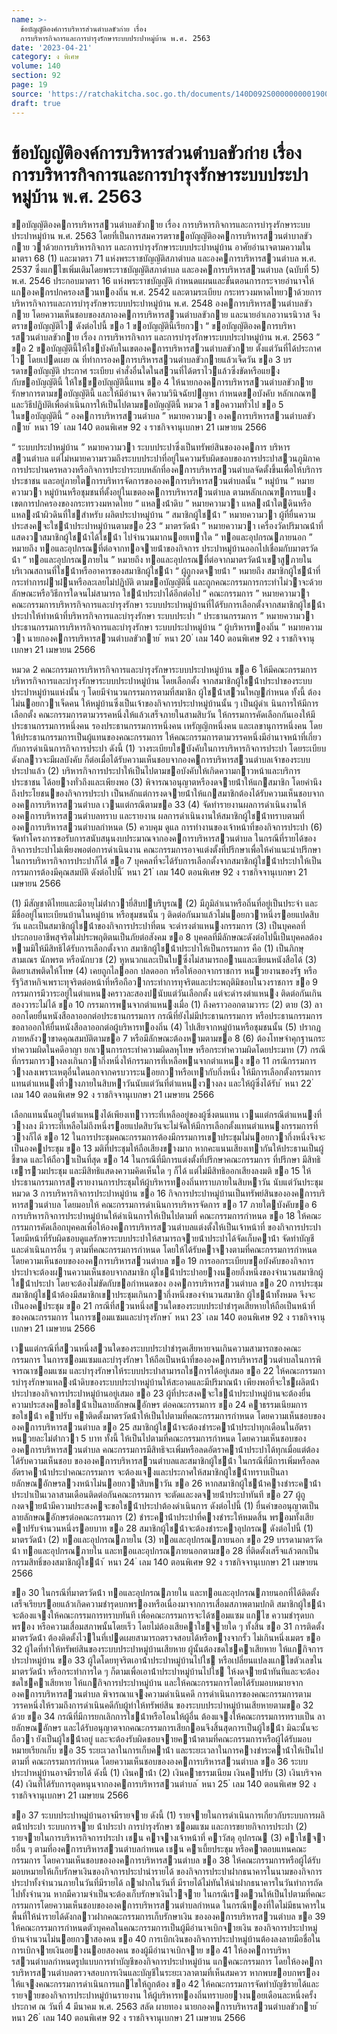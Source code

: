 ```yaml
---
name: >-
  ข้อบัญญัติองค์การบริหารส่วนตําบลขัวก่าย เรื่อง
  การบริหารกิจการและการบำรุงรักษาระบบประปาหมู่บ้าน พ.ศ. 2563
date: '2023-04-21'
category: ง พิเศษ
volume: 140
section: 92
page: 19
source: 'https://ratchakitcha.soc.go.th/documents/140D092S0000000001900.pdf'
draft: true
---
```


# ข้อบัญญัติองค์การบริหารส่วนตําบลขัวก่าย เรื่อง การบริหารกิจการและการบำรุงรักษาระบบประปาหมู่บ้าน พ.ศ. 2563

ขอบัญญัติองคการบริหารสวนตําบลขัวกาย เรื่อง การบริหารกิจการและการบํารุงรักษาระบบประปาหมู่บ้าน พ.ศ. 2563 โดยที่เป็นการสมควรตราขอบัญญัติองคการบริหารสวนตําบาลขัวกาย วาด้วยการบริหารกิจการ และการบํารุงรักษาระบบประปาหมู่บ้าน อาศัยอํานาจตามความในมาตรา 68 (1) และมาตรา 71 แห่งพระราชบัญญัติสภาตําบล และองคการบริหารสวนตําบล พ.ศ. 2537 ซึ่งแกไขเพิ่มเติมโดยพระราชบัญญัติสภาตําบล และองคการบริหารสวนตําบล (ฉบับที่ 5) พ.ศ. 2546 ประกอบมาตรา 16 แห่งพระราชบัญญัติ กําหนดแผนและขั้นตอนการกระจายอํานาจให้แกองคกรปกครองสวนทองถิ่น พ.ศ. 2542 และตามระเบียบ กระทรวงมหาดไทยวาด้วยการบริหารกิจการและการบํารุงรักษาระบบประปาหมู่บ้าน พ.ศ. 2548 องคการบริหารสวนตําบลขัวกาย โดยความเห็นชอบของสภาองคการบริหารสวนตําบลขัวกาย และนายอําเภอวานรนิวาส จึงตราขอบัญญัติไว ดังต่อไปนี้ ขอ 1 ขอบัญญัตินี้เรียกวา “ ขอบัญญัติองคการบริหารสวนตําบลขัวกาย เรื่อง การบริหารกิจการ และการบํารุงรักษาระบบประปาหมู่บ้าน พ.ศ. 2563 ” ขอ 2 ขอบัญญัตินี้ให้ใชบังคับในเขตองคการบริหารสวนตําบลขัวกาย ตั้งแต่วันที่ได้ประกาศไว โดยเปดเผย ณ ที่ทําการองคการบริหารสวนตําบลขัวกายแล้วเจ็ดวัน ขอ 3 บรรดาขอบัญญัติ ประกาศ ระเบียบ คําสั่งอื่นใดในสวนที่ได้ตราไวแล้วซึ่งขัดหรือแยง กับขอบัญญัตินี้ ให้ใชขอบัญญัตินี้แทน ขอ 4 ให้นายกองคการบริหารสวนตําบลขัวกายรักษาการตามขอบัญญัตินี้ และให้มีอํานาจ ตีความวินิจฉัยปญหา กําหนดขอบังคับ หลักเกณฑ และวิธีปฏิบัติเพื่อดําเนินการให้เป็นไปตามขอบัญญัตินี้ หมวด 1 ขอความทั่วไป ขอ 5 ในขอบัญญัตินี้ “ องคการบริหารสวนตําบล ” หมายความวา องคการบริหารสวนตําบลขัวกาย ้ หนา 19 ่ เลม 140 ตอนพิเศษ 92 ง ราชกิจจานุเบกษา 21 เมษายน 2566

“ ระบบประปาหมู่บ้าน ” หมายความวา ระบบประปาซึ่งเป็นทรัพย์สินขององคการ บริหารสวนตําบล แต่ไม่หมายความรวมถึงระบบประปาที่อยู่ในความรับผิดชอบของการประปาสวนภูมิภาค การประปานครหลวงหรือกิจการประปาระบบหลักที่องคการบริหารสวนตําบลจัดตั้งขึ้นเพื่อให้บริการประชาชน และอยู่ภายใตการบริหารจัดการขององคการบริหารสวนตําบลนั้น “ หมู่บ้าน ” หมายความวา หมู่บ้านหรือชุมชนที่ตั้งอยู่ในเขตองคการบริหารสวนตําบล ตามหลักเกณฑการแบงเขตการปกครองของกระทรวงมหาดไทย “ แหลงน้ําดิบ ” หมายความวา แหลงน้ําใตดินหรือแหลงน้ําผิวดินที่ใชสําหรับ ผลิตประปาหมู่บ้าน “ สมาชิกผู้ใชน้ํา ” หมายความวา ผู้ที่ยื่นความประสงคจะใชน้ําประปาหมู่บ้านตามขอ 23 “ มาตรวัดน้ํา ” หมายความวา เครื่องวัดปริมาณน้ําที่แสดงวาสมาชิกผู้ใชน้ําได้ใชน้ํา ไปจํานวนมากนอยเทาใด “ ทอและอุปกรณภายนอก ” หมายถึง ทอและอุปกรณที่ต่อจากทอจายน้ําของกิจการ ประปาหมู่บ้านออกไปเชื่อมกับมาตรวัดน้ํา “ ทอและอุปกรณภายใน ” หมายถึง ทอและอุปกรณที่ต่อจากมาตรวัดน้ําเขาสูภายใน บริเวณสถานที่ใชน้ําหรืออาคารของสมาชิกผู้ใชน้ํา “ ผู้ถูกงดจายน้ํา ” หมายถึง สมาชิกผู้ใชน้ําที่กระทําการฝาฝนหรือละเลยไม่ปฏิบัติ ตามขอบัญญัตินี้ และถูกคณะกรรมการกระทําไม่วาจะด้วยลักษณะหรือวิธีการใดจนไม่สามารถ ใชน้ําประปาได้อีกต่อไป “ คณะกรรมการ ” หมายความวา คณะกรรมการบริหารกิจการและบํารุงรักษา ระบบประปาหมู่บ้านที่ได้รับการเลือกตั้งจากสมาชิกผู้ใชน้ําประปาให้ทําหน้าที่บริหารกิจการและบํารุงรักษา ระบบประปา “ ประธานกรรมการ ” หมายความวา ประธานกรรมการบริหารกิจการและบํารุงรักษา ระบบประปาหมู่บ้าน “ ผู้บริหารทองถิ่น ” หมายความวา นายกองคการบริหารสวนตําบลขัวกาย ้ หนา 20 ่ เลม 140 ตอนพิเศษ 92 ง ราชกิจจานุเบกษา 21 เมษายน 2566

หมวด 2 คณะกรรมการบริหารกิจการและบํารุงรักษาระบบประปาหมู่บ้าน ขอ 6 ให้มีคณะกรรมการบริหารกิจการและบํารุงรักษาระบบประปาหมู่บ้าน โดยเลือกตั้ง จากสมาชิกผู้ใชน้ําประปาของระบบประปาหมู่บ้านแห่งนั้น ๆ โดยมีจํานวนกรรมการตามที่สมาชิก ผู้ใชน้ําสวนใหญกําหนด ทั้งนี้ ต้องไม่นอยกวาเจ็ดคน ให้หมู่บ้านซึ่งเป็นเจ้าของกิจการประปาหมู่บ้านนั้น ๆ เป็นผู้ดําเ นินการให้มีการเลือกตั้ง คณะกรรมการตามวรรคหนึ่งให้แล้วเสร็จภายในสามสิบวัน ให้กรรมการคัดเลือกกันเองให้มีประธานกรรมการหนึ่งคน รองประธานกรรมการหนึ่งคน เหรัญญิกหนึ่งคน และเลขานุการหนึ่งคน โดยให้ประธานกรรมการเป็นผู้แทนของคณะกรรมการ ให้คณะกรรมการตามวรรคหนึ่งมีอํานาจหน้าที่เกี่ยวกับการดําเนินการกิจการประปา ดังนี้ (1) วางระเบียบใชบังคับในการบริหารกิจการประปา โดยระเบียบดังกลาวจะมีผลบังคับ ก็ต่อเมื่อได้รับความเห็นชอบจากองคการบริหารสวนตําบลเจ้าของระบบประปาแล้ว (2) บริหารกิจการประปาให้เป็นไปตามขอบังคับให้เกิดความกาวหน้าและบริการประชาชน ได้อยางทั่วถึงและเพียงพอ (3) พิจารณาอนุญาตหรืองดจายน้ําให้แกสมาชิก โดยคํานึงถึงประโยชนของกิจการประปา เป็นหลักแต่การงดจายน้ําให้แกสมาชิกต้องได้รับความเห็นชอบจากองคการบริหารสวนตําบล เวนแต่กรณีตามขอ 33 (4) จัดทํารายงานผลการดําเนินงานให้องคการบริหารสวนตําบลทราบ และรายงาน ผลการดําเนินงานให้สมาชิกผู้ใชน้ําทราบตามที่องคการบริหารสวนตําบลกําหนด (5) ควบคุม ดูแล การทํางานของเจ้าหน้าที่ของกิจการประปา (6) จัดทําโครงการขอรับการสนับสนุนงบประมาณจากองคการบริหารสวนตําบล ในกรณีที่รายได้ของกิจการประปาไม่เพียงพอต่อการดําเนินงาน คณะกรรมการอาจแต่งตั้งที่ปรึกษาเพื่อให้คําแนะนําปรึกษาในการบริหารกิจการประปาก็ได้ ขอ 7 บุคคลที่จะได้รับการเลือกตั้งจากสมาชิกผู้ใชน้ําประปาให้เป็นกรรมการต้องมีคุณสมบัติ ดังต่อไปนี้ ้ หนา 21 ่ เลม 140 ตอนพิเศษ 92 ง ราชกิจจานุเบกษา 21 เมษายน 2566

(1) มีสัญชาติไทยและมีอายุไม่ต่ํากวายี่สิบปบริบูรณ (2) มีภูมิลําเนาหรือถิ่นที่อยู่เป็นประจํา และมีชื่ออยู่ในทะเบียนบ้านในหมู่บ้าน หรือชุมชนนั้น ๆ ติดต่อกันมาแล้วไม่นอยกวาหนึ่งรอยแปดสิบวัน และเป็นสมาชิกผู้ใชน้ําของกิจการประปาที่ตน จะดํารงตําแหนงกรรมการ (3) เป็นบุคคลที่ประกอบอาชีพสุจริตไม่ประพฤติตนเป็นภัยต่อสังคม ขอ 8 บุคคลที่มีลักษณะดังต่อไปนี้เป็นบุคคลต้องหามมิให้มีสิทธิได้รับการเลือกตั้งจาก สมาชิกผู้ใชน้ําประปาให้เป็นกรรมการ คือ (1) เป็นภิกษุ สามเณร นักพรต หรือนักบวช (2) หูหนวกและเป็นใบซึ่งไม่สามารถอานและเขียนหนังสือได้ (3) ติดยาเสพติดให้โทษ (4) เคยถูกไลออก ปลดออก หรือให้ออกจากราชการ หนวยงานของรัฐ หรือรัฐวิสาหกิจเพราะทุจริตต่อหน้าที่หรือถือวากระทําการทุจริตและประพฤติมิชอบในวงราชการ ขอ 9 กรรมการมีวาระอยู่ในตําแหนงคราวละสองปนับแต่วันเลือกตั้ง แต่จะดํารงตําแหนง ติดต่อกันเกินสองวาระไม่ได้ ขอ 10 กรรมการพนจากตําแหนงเมื่อ (1) ถึงคราวออกตามวาระ (2) ตาย (3) ลาออกโดยยื่นหนังสือลาออกต่อประธานกรรมการ กรณีที่ยังไม่มีประธานกรรมการ หรือประธานกรรมการขอลาออกให้ยื่นหนังสือลาออกต่อผู้บริหารทองถิ่น (4) ไปเสียจากหมู่บ้านหรือชุมชนนั้น (5) ปรากฏภายหลังวาขาดคุณสมบัติตามขอ 7 หรือมีลักษณะต้องหามตามขอ 8 (6) ต้องโทษจําคุกฐานกระทําความผิดในคดีอาญา ยกเวนการกระทําความผิดลหุโทษ หรือกระทําความผิดโดยประมาท (7) กรณีที่กรรมการวางลงเกินกวากึ่งหนึ่งให้กรรมการที่เหลือพนจากตําแหนง ขอ 11 กรณีกรรมการวางลงเพราะเหตุอื่นใดนอกจากครบวาระนอยกวาหรือเทากับกึ่งหนึ่ง ให้มีการเลือกตั้งกรรมการแทนตําแหนงที่วางภายในสิบหาวันนับแต่วันที่ตําแหนงวางลง และให้ผู้ซึ่งได้รับ ้ หนา 22 ่ เลม 140 ตอนพิเศษ 92 ง ราชกิจจานุเบกษา 21 เมษายน 2566

เลือกแทนนั้นอยู่ในตําแหนงได้เพียงเทาวาระที่เหลืออยู่ของผู้ซึ่งตนแทน เวนแต่กรณีตําแหนงที่วางลง มีวาระที่เหลือไม่ถึงหนึ่งรอยแปดสิบวันจะไม่จัดให้มีการเลือกตั้งแทนตําแหนงกรรมการที่วางก็ได้ ขอ 12 ในการประชุมคณะกรรมการต้องมีกรรมการเขาประชุมไม่นอยกวากึ่งหนึ่งจึงจะเป็นองคประชุม ขอ 13 มติที่ประชุมให้ถือเสียงขางมาก หากคะแนนเสียงเทากันให้ประธานเป็นผู้ชี้ขาด และให้ถือวาเป็นที่สุด ขอ 14 ในกรณีที่มีการแต่งตั้งที่ปรึกษาคณะกรรมการ ที่ปรึกษา มีสิทธิเขารวมประชุม และมีสิทธิแสดงความคิดเห็นใด ๆ ก็ได้ แต่ไม่มีสิทธิออกเสียงลงมติ ขอ 15 ให้ประธานกรรมการสงรายงานการประชุมให้ผู้บริหารทองถิ่นทราบภายในสิบหาวัน นับแต่วันประชุม หมวด 3 การบริหารกิจการประปาหมู่บ้าน ขอ 16 กิจการประปาหมู่บ้านเป็นทรัพย์สินขององคการบริหารสวนตําบล โดยมอบให้ คณะกรรมการดําเนินการบริหารจัดการ ขอ 17 ภายใตบังคับขอ 6 การบริหารกิจการประปาหมู่บ้านให้ดําเนินการให้เป็นไปตามที่ คณะกรรมการกําหนด ขอ 18 ให้คณะกรรมการคัดเลือกบุคคลเพื่อให้องคการบริหารสวนตําบลแต่งตั้งให้เป็นเจ้าหน้าที่ ของกิจการประปา โดยมีหน้าที่รับผิดชอบดูแลรักษาระบบประปาให้สามารถจายน้ําประปาได้จัดเก็บคาน้ํา จัดทําบัญชี และดําเนินการอื่น ๆ ตามที่คณะกรรมการกําหนด โดยให้ได้รับคาจางตามที่คณะกรรมการกําหนด โดยความเห็นชอบขององคการบริหารสวนตําบล ขอ 19 การออกระเบียบขอบังคับของกิจการประปาจะต้องผานความเห็นชอบจากสมาชิก ผู้ใชน้ําประปาอยางนอยกึ่งหนึ่งของจํานวนสมาชิกผู้ใชน้ําประปา โดยจะต้องไม่ขัดกับขอกําหนดของ องคการบริหารสวนตําบล ขอ 20 การประชุมสมาชิกผู้ใชน้ําต้องมีสมาชิกเขาประชุมเกินกวากึ่งหนึ่งของจํานวนสมาชิก ผู้ใชน้ําทั้งหมด จึงจะเป็นองคประชุม ขอ 21 กรณีที่สวนหนึ่งสวนใดของระบบประปาชํารุดเสียหายให้ถือเป็นหน้าที่ของคณะกรรมการ ในการซอมแซมและบํารุงรักษา ้ หนา 23 ่ เลม 140 ตอนพิเศษ 92 ง ราชกิจจานุเบกษา 21 เมษายน 2566

เวนแต่กรณีที่สวนหนึ่งสวนใดของระบบประปาชํารุดเสียหายจนเกินความสามารถของคณะกรรมการ ในการซอมแซมและบํารุงรักษา ให้ถือเป็นหน้าที่ขององคการบริหารสวนตําบลในการพิจารณาซอมแซม และบํารุงรักษาให้ระบบประปาสามารถใชการได้อยู่เสมอ ขอ 22 ให้คณะกรรมการบํารุงรักษาแหลงน้ําดิบของระบบประปาหมู่บ้านให้สะอาดและมีปริมาณน้ํา เพียงพอที่จะใชผลิตน้ําประปาของกิจการประปาหมู่บ้านอยู่เสมอ ขอ 23 ผู้ที่ประสงคจะใชน้ําประปาหมู่บ้านจะต้องยื่นความประสงคขอใชน้ําเป็นลายลักษณอักษร ต่อคณะกรรมการ ขอ 24 คาธรรมเนียมการขอใชน้ํา คาปรับ คาติดตั้งมาตรวัดน้ําให้เป็นไปตามที่คณะกรรมการกําหนด โดยความเห็นชอบขององคการบริหารสวนตําบล ขอ 25 สมาชิกผู้ใชน้ําจะต้องชําระคาน้ําประปาทุกเดือนในอัตราหนวยละไม่ต่ํากวา 5 บาท ทั้งนี้ ให้เป็นไปตามที่คณะกรรมการกําหนด โดยความเห็นชอบขององคการบริหารสวนตําบล คณะกรรมการมีสิทธิจะเพิ่มหรือลดอัตราคาน้ําประปาได้ทุกเมื่อแต่ต้องได้รับความเห็นชอบ ขององคการบริหารสวนตําบลและสมาชิกผู้ใชน้ํา ในกรณีที่มีการเพิ่มหรือลดอัตราคาน้ําประปาคณะกรรมการ จะต้องแจงและประกาศให้สมาชิกผู้ใชน้ําทราบเป็นลายลักษณอักษรลวงหน้าไม่นอยกวาสิบหาวัน ขอ 26 หากสมาชิกผู้ใชน้ําคางชําระคาน้ําประปาเป็นเวลาสามเดือนติดต่อกันคณะกรรมการ จะตัดและงดจายน้ําประปาทันที ขอ 27 ผู้ถูกงดจายน้ํามีความประสงคจะขอใชน้ําประปาต้องดําเนินการ ดังต่อไปนี้ (1) ยื่นคําขออนุญาตเป็นลายลักษณอักษรต่อคณะกรรมการ (2) ชําระคาน้ําประปาที่คางชําระให้หมดสิ้น พรอมทั้งเสียคาปรับจํานวนหนึ่งรอยบาท ขอ 28 สมาชิกผู้ใชน้ําจะต้องชําระคาอุปกรณ ดังต่อไปนี้ (1) มาตรวัดน้ํา (2) ทอและอุปกรณภายใน (3) ทอและอุปกรณภายนอก ขอ 29 บรรดามาตรวัดน้ํา ทอและอุปกรณภายใน และทอและอุปกรณภายนอกตามขอ 28 ที่ติดตั้งเสร็จแล้วตกเป็นกรรมสิทธิ์ของสมาชิกผู้ใชน้ํา ้ หนา 24 ่ เลม 140 ตอนพิเศษ 92 ง ราชกิจจานุเบกษา 21 เมษายน 2566

ขอ 30 ในกรณีที่มาตรวัดน้ํา ทอและอุปกรณภายใน และทอและอุปกรณภายนอกที่ได้ติดตั้ง เสร็จเรียบรอยแล้วเกิดความชํารุดบกพรองหรือเนื่องมาจากการเสื่อมสภาพตามปกติ สมาชิกผู้ใชน้ํา จะต้องแจงให้คณะกรรมการทราบทันที เพื่อคณะกรรมการจะได้ซอมแซม แกไข ความชํารุดบกพรอง หรือความเสื่อมสภาพนั้นโดยเร็ว โดยไม่ต้องเสียคาใชจายใด ๆ ทั้งสิ้น ขอ 31 การติดตั้งมาตรวัดน้ํา ต้องติดตั้งไวในที่เปดเผยสามารถตรวจสอบได้หรือหางจากรั้ว ไม่เกินหนึ่งเมตร ขอ 32 ผู้ใดที่ทําให้ทรัพย์สินของระบบประปาหมู่บ้านเสียหาย ผู้นั้นต้องชดใชคาเสียหาย ให้แกกิจการประปาหมู่บ้าน ขอ 33 ผู้ใดโดยทุจริตเอาน้ําประปาหมู่บ้านไปใช หรือเปลี่ยนแปลงแกไขตัวเลขในมาตรวัดน้ํา หรือกระทําการใด ๆ ก็ตามเพื่อเอาน้ําประปาหมู่บ้านไปใช ให้งดจายน้ําทันทีและจะต้องชดใชคาเสียหาย ให้แกกิจการประปาหมู่บ้าน และให้คณะกรรมการโดยได้รับมอบหมายจากองคการบริหารสวนตําบล พิจารณาแจงความดําเนินคดี การดําเนินการของคณะกรรมการตามวรรคหนึ่งให้รวมถึงการดําเนินคดีกับผู้ทําให้ทรัพย์สิน ของระบบประปาหมู่บ้านเสียหายตามขอ 32 ด้วย ขอ 34 กรณีที่มีการยกเลิกการใชน้ําหรือโอนให้ผู้อื่น ต้องแจงให้คณะกรรมการทราบเป็น ลายลักษณอักษร และได้รับอนุญาตจากคณะกรรมการเสียกอนจึงสิ้นสุดการเป็นผู้ใชน้ํา มิฉะนั้นจะถือวา ยังเป็นผู้ใชน้ําอยู่ และจะต้องรับผิดชอบจายคาน้ําตามที่คณะกรรมการหรือผู้ได้รับมอบหมายเรียกเก็บ ขอ 35 ระยะเวลาในการเก็บคาน้ํา และระยะเวลาในการคางชําระคาน้ําให้เป็นไปตามที่ คณะกรรมการกําหนด โดยความเห็นชอบขององคการบริหารสวนตําบล ขอ 36 ระบบประปาหมู่บ้านอาจมีรายได้ ดังนี้ (1) เงินคาน้ํา (2) เงินคาธรรมเนียม เงินคาปรับ (3) เงินบริจาค (4) เงินที่ได้รับการอุดหนุนจากองคการบริหารสวนตําบล ้ หนา 25 ่ เลม 140 ตอนพิเศษ 92 ง ราชกิจจานุเบกษา 21 เมษายน 2566

ขอ 37 ระบบประปาหมู่บ้านอาจมีรายจาย ดังนี้ (1) รายจายในการดําเนินการเกี่ยวกับระบบการผลิตน้ําประปา ระบบการจาย น้ําประปา การบํารุงรักษา ซอมแซม และการขยายกิจการประปา (2) รายจายในการบริหารกิจการประปา เชน คาจางเจ้าหน้าที่ คาวัสดุ อุปกรณ (3) คาใชจายอื่น ๆ ตามที่องคการบริหารสวนตําบลกําหนด เชน คาเบี้ยประชุม หรือคาตอบแทนคณะกรรมการ โดยความเห็นชอบขององคการบริหารสวนตําบล ขอ 38 ให้คณะกรรมการหรือผู้ได้รับมอบหมายให้เก็บรักษาเงินของกิจการประปานํารายได้ ของกิจการประปาฝากธนาคารในนามของกิจการประปาทั้งจํานวนภายในวันที่มีรายได้ ถาฝากในวันที่ มีรายได้ไม่ทันให้นําฝากธนาคารในวันทําการถัดไปทั้งจํานวน หากมีความจําเป็นจะต้องเก็บรักษาเงินไวจาย ในกรณีเรงดวนให้เป็นไปตามที่คณะกรรมการโดยความเห็นชอบขององคการบริหารสวนตําบลกําหนด ในกรณีทองที่ใดไม่มีธนาคารในพื้นที่ให้นํารายได้ดังกลาวฝากคณะกรรมการเก็บรักษาเงิน ขององคการบริหารสวนตําบล ขอ 39 ให้คณะกรรมการกําหนดตัวบุคคลในคณะกรรมการเป็นผู้มีอํานาจเบิกจายเงิน ของกิจการประปาหมู่บ้านจํานวนไม่นอยกวาสองคน ขอ 40 การเบิกเงินของกิจการประปาหมู่บ้านต้องลงลายมือชื่อในการเบิกจายเงินอยางนอยสองคน ของผู้มีอํานาจเบิกจาย ขอ 41 ให้องคการบริหารสวนตําบลกําหนดรูปแบบการทําบัญชีของกิจการประปาหมู่บ้าน แกคณะกรรมการ โดยให้องคการบริหารสวนตําบลตรวจสอบการเงินและบัญชีในระยะเวลาตามที่เห็นสมควร หากพบขอบกพรองให้แจงคณะกรรมการดําเนินการแกไขให้ถูกต้อง ขอ 42 ให้คณะกรรมการจัดทําบัญชีรายได้และรายจายของกิจการประปาหมู่บ้านรายงาน ให้ผู้บริหารทองถิ่นทราบอยางนอยเดือนละหนึ่งครั้ง ประกาศ ณ วันที่ 4 มีนาคม พ.ศ. 2563 สลัด ผายทอง นายกองคการบริหารสวนตําบลขัวกาย ้ หนา 26 ่ เลม 140 ตอนพิเศษ 92 ง ราชกิจจานุเบกษา 21 เมษายน 2566

